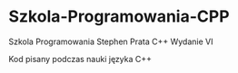# Szkola-Programowania-CPP
Szkola Programowania Stephen Prata C++ Wydanie VI

Kod pisany podczas nauki języka C++
